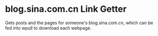 # blog.sina.com.cn Link Getter

Gets posts and the pages for someone's blog.sina.com.cn, which can be fed into wpull to download each webpage.
